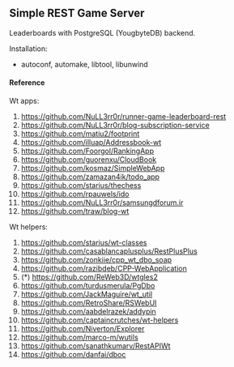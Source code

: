 ## Simple REST Game Server

Leaderboards with PostgreSQL (YougbyteDB) backend.

Installation:
  * autoconf, automake, libtool, libunwind

#### Reference

Wt apps:
  1. https://github.com/NuLL3rr0r/runner-game-leaderboard-rest
  2. https://github.com/NuLL3rr0r/blog-subscription-service
  3. https://github.com/matiu2/footprint
  4. https://github.com/illuap/Addressbook-wt
  5. https://github.com/Foorgol/RankingApp
  6. https://github.com/guorenxu/CloudBook
  7. https://github.com/kosmaz/SimpleWebApp
  8. https://github.com/zamazan4ik/todo_app
  9. https://github.com/starius/thechess
  10. https://github.com/rpauwels/ido
  11. https://github.com/NuLL3rr0r/samsungdforum.ir
  12. https://github.com/traw/blog-wt

Wt helpers:
  1. https://github.com/starius/wt-classes
  2. https://github.com/casablancaplusplus/RestPlusPlus
  3. https://github.com/zonkiie/cpp_wt_dbo_soap
  4. https://github.com/razibdeb/CPP-WebApplication
  5. (*) https://github.com/ReWeb3D/wtgles2
  6. https://github.com/turdusmerula/PgDbo
  7. https://github.com/JackMaguire/wt_util
  8. https://github.com/RetroShare/RSWebUI
  9. https://github.com/aabdelrazek/addypin
  10. https://github.com/captaincrutches/wt-helpers
  11. https://github.com/Niverton/Explorer
  12. https://github.com/marco-m/wutils
  13. https://github.com/sanathkumarv/RestAPIWt
  14. https://github.com/danfai/dboc
